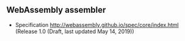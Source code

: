 ## WebAssembly assembler

- Specification <http://webassembly.github.io/spec/core/index.html> (Release 1.0 (Draft, last updated May 14, 2019))
